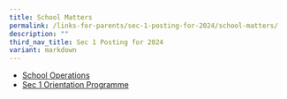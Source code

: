 ```yaml
---
title: School Matters
permalink: /links-for-parents/sec-1-posting-for-2024/school-matters/
description: ""
third_nav_title: Sec 1 Posting for 2024
variant: markdown
---
```

* [School Operations](/links-for-parents/sec-1-posting-for-2024/school-matters/school-operations/)
* [Sec 1 Orientation Programme](/links-for-parents/sec-1-posting-for-2024/school-matters/sec-1-orientation-programme/)
